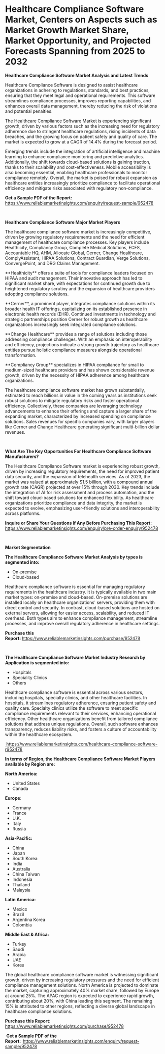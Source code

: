 <p><h1>Healthcare Compliance Software Market, Centers on Aspects such as Market Growth Market Share, Market Opportunity, and Projected Forecasts Spanning from 2025 to 2032</h1></p><p><strong>Healthcare Compliance Software Market Analysis and Latest Trends</strong></p>
<p><p>Healthcare Compliance Software is designed to assist healthcare organizations in adhering to regulations, standards, and best practices, ensuring that they meet legal and operational requirements. This software streamlines compliance processes, improves reporting capabilities, and enhances overall data management, thereby reducing the risk of violations and potential penalties.</p><p>The Healthcare Compliance Software Market is experiencing significant growth, driven by various factors such as the increasing need for regulatory adherence due to stringent healthcare regulations, rising incidents of data breaches, and the growing focus on patient safety and quality of care. The market is expected to grow at a CAGR of 14.4% during the forecast period. </p><p>Emerging trends include the integration of artificial intelligence and machine learning to enhance compliance monitoring and predictive analytics. Additionally, the shift towards cloud-based solutions is gaining traction, thanks to their scalability and cost-effectiveness. Mobile accessibility is also becoming essential, enabling healthcare professionals to monitor compliance remotely. Overall, the market is poised for robust expansion as healthcare entities increasingly prioritize compliance to facilitate operational efficiency and mitigate risks associated with regulatory non-compliance.</p></p>
<p><strong>Get a Sample PDF of the Report:&nbsp;</strong> <a href="https://www.reliablemarketinsights.com/enquiry/request-sample/952478?utm_campaign=2624&utm_medium=2&utm_source=Github&utm_content=ia&utm_term=17042025&utm_id=healthcare-compliance-software">https://www.reliablemarketinsights.com/enquiry/request-sample/952478</a></p>
<p>&nbsp;</p>
<p><strong>Healthcare Compliance Software Major Market Players</strong></p>
<p><p>The healthcare compliance software market is increasingly competitive, driven by growing regulatory requirements and the need for efficient management of healthcare compliance processes. Key players include Healthicity, Compliancy Group, Complete Medical Solutions, ECFS, Accountable HQ, AHM, Allocate Global, Cerner, Change Healthcare, ComplyAssistant, HIPAA Solutions, Contract Guardian, Verge Solutions, ConvergePoint, and DRG Claims Management.</p><p>**Healthicity** offers a suite of tools for compliance leaders focused on HIPAA and audit management. Their innovative approach has led to significant market share, with expectations for continued growth due to heightened regulatory scrutiny and the expansion of healthcare providers adopting compliance solutions.</p><p>**Cerner**, a prominent player, integrates compliance solutions within its broader health IT offerings, capitalizing on its established presence in electronic health records (EHR). Continued investments in technology and strategic partnerships position Cerner for robust growth as healthcare organizations increasingly seek integrated compliance solutions.</p><p>**Change Healthcare** provides a range of solutions including those addressing compliance challenges. With an emphasis on interoperability and efficiency, projections indicate a strong growth trajectory as healthcare entities pursue holistic compliance measures alongside operational transformation.</p><p>**Compliancy Group** specializes in HIPAA compliance for small to medium-sized healthcare providers and has shown considerable revenue growth, driven by the necessity of HIPAA adherence among healthcare organizations. </p><p>The healthcare compliance software market has grown substantially, estimated to reach billions in value in the coming years as institutions seek robust solutions to mitigate regulatory risks and foster operational efficiency. Collectively, these companies are leveraging technology advancements to enhance their offerings and capture a larger share of the expanding market, characterized by increased spending on compliance solutions. Sales revenues for specific companies vary, with larger players like Cerner and Change Healthcare generating significant multi-billion dollar revenues.</p></p>
<p>&nbsp;</p>
<p><strong>What Are The Key Opportunities For Healthcare Compliance Software Manufacturers?</strong></p>
<p><p>The Healthcare Compliance Software market is experiencing robust growth, driven by increasing regulatory requirements, the need for improved patient data security, and the expansion of telehealth services. As of 2023, the market was valued at approximately $1.5 billion, with a compound annual growth rate (CAGR) projected at over 15% through 2030. Key trends include the integration of AI for risk assessment and process automation, and the shift toward cloud-based solutions for enhanced flexibility. As healthcare organizations prioritize compliance and data integrity, the market is expected to evolve, emphasizing user-friendly solutions and interoperability across platforms.</p></p>
<p><strong>Inquire or Share Your Questions If Any Before Purchasing This Report:</strong> <a href="https://www.reliablemarketinsights.com/enquiry/pre-order-enquiry/952478?utm_campaign=2624&utm_medium=2&utm_source=Github&utm_content=ia&utm_term=17042025&utm_id=healthcare-compliance-software">https://www.reliablemarketinsights.com/enquiry/pre-order-enquiry/952478</a></p>
<p>&nbsp;</p>
<p><strong>Market Segmentation</strong></p>
<p><strong>The Healthcare Compliance Software Market Analysis by types is segmented into:</strong></p>
<p><ul><li>On-premise</li><li>Cloud-based</li></ul></p>
<p><p>Healthcare compliance software is essential for managing regulatory requirements in the healthcare industry. It is typically available in two main market types: on-premise and cloud-based. On-premise solutions are installed locally on healthcare organizations' servers, providing them with direct control and security. In contrast, cloud-based solutions are hosted on external servers, allowing for easier access, scalability, and reduced IT overhead. Both types aim to enhance compliance management, streamline processes, and improve overall regulatory adherence in healthcare settings.</p></p>
<p><strong>Purchase this Report:&nbsp;</strong><a href="https://www.reliablemarketinsights.com/purchase/952478?utm_campaign=2624&utm_medium=2&utm_source=Github&utm_content=ia&utm_term=17042025&utm_id=healthcare-compliance-software">https://www.reliablemarketinsights.com/purchase/952478</a></p>
<p>&nbsp;</p>
<p><strong>The Healthcare Compliance Software Market Industry Research by Application is segmented into:</strong></p>
<p><ul><li>Hospitals</li><li>Speciality Clinics</li><li>Others</li></ul></p>
<p><p>Healthcare compliance software is essential across various sectors, including hospitals, specialty clinics, and other healthcare facilities. In hospitals, it streamlines regulatory adherence, ensuring patient safety and quality care. Specialty clinics utilize the software to meet specific compliance requirements relevant to their services, enhancing operational efficiency. Other healthcare organizations benefit from tailored compliance solutions that address unique regulations. Overall, such software enhances transparency, reduces liability risks, and fosters a culture of accountability within the healthcare ecosystem.</p></p>
<p><a href="https://www.reliablemarketinsights.com/healthcare-compliance-software-r952478?utm_campaign=2624&utm_medium=2&utm_source=Github&utm_content=ia&utm_term=17042025&utm_id=healthcare-compliance-software">&nbsp;https://www.reliablemarketinsights.com/healthcare-compliance-software-r952478</a></p>
<p><strong>In terms of Region, the Healthcare Compliance Software Market Players available by Region are:</strong></p>
<p>
    <p> <strong> North America: </strong>
        <ul>
            <li>United States</li>
            <li>Canada</li>
        </ul>
        </p> 
    <p> <strong> Europe: </strong>
        <ul>
            <li>Germany</li>
            <li>France</li>
            <li>U.K.</li>
            <li>Italy</li>
            <li>Russia</li>
        </ul>
        </p> 
    <p> <strong> Asia-Pacific: </strong>
        <ul>
            <li>China</li>
            <li>Japan</li>
            <li>South Korea</li>
            <li>India</li>
            <li>Australia</li>
            <li>China Taiwan</li>
            <li>Indonesia</li>
            <li>Thailand</li>
            <li>Malaysia</li>
        </ul>
        </p> 
    <p> <strong> Latin America: </strong>
        <ul>
            <li>Mexico</li>
            <li>Brazil</li>
            <li>Argentina Korea</li>
            <li>Colombia</li>
        </ul>
        </p> 
    <p> <strong> Middle East & Africa: </strong>
        <ul>
            <li>Turkey</li>
            <li>Saudi</li>
            <li>Arabia</li>
            <li>UAE</li>
            <li>Korea</li>
        </ul>
    </p>
    </p>
<p><p>The global healthcare compliance software market is witnessing significant growth, driven by increasing regulatory pressures and the need for efficient compliance management solutions. North America is projected to dominate the market, capturing approximately 40% market share, followed by Europe at around 25%. The APAC region is expected to experience rapid growth, contributing about 20%, with China leading this segment. The remaining 15% is attributed to other regions, reflecting a diverse global landscape in healthcare compliance solutions.</p></p>
<p><strong>Purchase this Report: </strong><a href="https://www.reliablemarketinsights.com/purchase/952478?utm_campaign=2624&utm_medium=2&utm_source=Github&utm_content=ia&utm_term=17042025&utm_id=healthcare-compliance-software">https://www.reliablemarketinsights.com/purchase/952478</a></p>
<p>&nbsp;<strong>Get a Sample PDF of the Report:&nbsp;&nbsp;</strong><a href="https://www.reliablemarketinsights.com/enquiry/request-sample/952478?utm_campaign=2624&utm_medium=2&utm_source=Github&utm_content=ia&utm_term=17042025&utm_id=healthcare-compliance-software">https://www.reliablemarketinsights.com/enquiry/request-sample/952478</a></p>
<p><strong></strong></p>
<p><p></p><p></p><p></p></p>